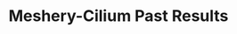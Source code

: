 ---
layout: past-results-layout
title: Meshery-Cilium Past Results
permalink: installation/compatibility-matrix/meshery-cilium-past-results
description: a complete compatibility matrix and project test status dashboard.
language: en
display-title: "false"
list: exclude
type: "project"
service-mesh: "meshery-cilium"
subheading: "Meshery-Cilium"
---
